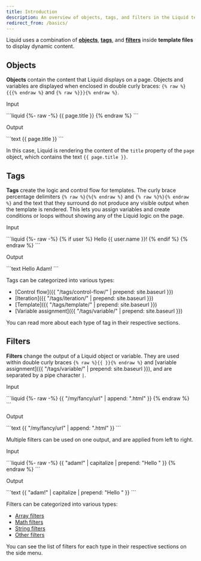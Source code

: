 ```yaml
---
title: Introduction
description: An overview of objects, tags, and filters in the Liquid template language.
redirect_from: /basics/
---
```


Liquid uses a combination of [**objects**](#objects), [**tags**](#tags), and [**filters**](#filters) inside **template files** to display dynamic content.

## Objects

**Objects** contain the content that Liquid displays on a page. Objects and variables are displayed when enclosed in double curly braces: `{% raw %}{{{% endraw %}` and `{% raw %}}}{% endraw %}`.

<p class="code-label">Input</p>
```liquid
{%- raw -%}
{{ page.title }}
{% endraw %}
```

<p class="code-label">Output</p>
```text
{{ page.title }}
```

In this case, Liquid is rendering the content of the `title` property of the `page` object, which contains the text `{{ page.title }}`.

## Tags

**Tags** create the logic and control flow for templates. The curly brace percentage delimiters `{% raw %}{%{% endraw %}` and `{% raw %}%}{% endraw %}` and the text that they surround do not produce any visible output when the template is rendered. This lets you assign variables and create conditions or loops without showing any of the Liquid logic on the page.

<p class="code-label">Input</p>
```liquid
{%- raw -%}
{% if user %}
  Hello {{ user.name }}!
{% endif %}
{% endraw %}
```

<p class="code-label">Output</p>
```text
  Hello Adam!
```

Tags can be categorized into various types:

- [Control flow]({{ "/tags/control-flow/" | prepend: site.baseurl }})
- [Iteration]({{ "/tags/iteration/" | prepend: site.baseurl }})
- [Template]({{ "/tags/template/" | prepend: site.baseurl }})
- [Variable assignment]({{ "/tags/variable/" | prepend: site.baseurl }})

You can read more about each type of tag in their respective sections.

## Filters

**Filters** change the output of a Liquid object or variable. They are used within double curly braces `{% raw %}{{ }}{% endraw %}` and [variable assignment]({{ "/tags/variable/" | prepend: site.baseurl }}), and are separated by a pipe character `|`.

<p class="code-label">Input</p>
```liquid
{%- raw -%}
{{ "/my/fancy/url" | append: ".html" }}
{% endraw %}
```

<p class="code-label">Output</p>
```text
{{ "/my/fancy/url" | append: ".html" }}
```

Multiple filters can be used on one output, and are applied from left to right.

<p class="code-label">Input</p>
```liquid
{%- raw -%}
{{ "adam!" | capitalize | prepend: "Hello " }}
{% endraw %}
```

<p class="code-label">Output</p>
```text
{{ "adam!" | capitalize | prepend: "Hello " }}
```

Filters can be categorized into various types:

- <a href="#" onclick="scrollToFilter(event, 'array-filters')">Array filters</a>
- <a href="#" onclick="scrollToFilter(event, 'math-filters')">Math filters</a>
- <a href="#" onclick="scrollToFilter(event, 'string-filters')">String filters</a>
- <a href="#" onclick="scrollToFilter(event, 'filters')">Other filters</a>

You can see the list of filters for each type in their respective sections on the side menu.
